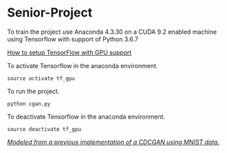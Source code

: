 # Senior-Project

To train the project use Anaconda 4.3.30 on a CUDA 9.2 enabled machine using Tensorflow with support of Python 3.6.7

[How to setup TensorFlow with GPU support](https://towardsdatascience.com/tensorflow-gpu-installation-made-easy-use-conda-instead-of-pip-52e5249374bc)

To activate Tensorflow in the anaconda environment.
```
source activate tf_gpu
```

To run the project.
```
python cgan.py
```

To deactivate Tensorflow in the anaconda environment.
```
source deactivate tf_gpu
```

[*Modeled from a previous implementation of a CDCGAN using MNIST data.*](https://github.com/znxlwm/tensorflow-MNIST-GAN-DCGAN)
